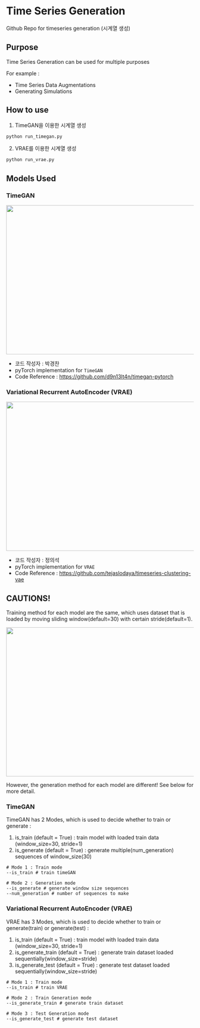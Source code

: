 # Time Series Generation
Github Repo for timeseries generation (시계열 생성)

## Purpose
Time Series Generation can be used for multiple purposes

For example :
- Time Series Data Augmentations
- Generating Simulations


## How to use
1. TimeGAN을 이용한 시계열 생성

```python
python run_timegan.py

```

2. VRAE를 이용한 시계열 생성

```python
python run_vrae.py

```

## Models Used
### TimeGAN

<img src = 'https://github.com/euisuk-chung/timeseries-generation/blob/main/image/TimeGAN_architecture.PNG?raw=true' width="650" height="400">

- 코드 작성자 : 박경찬
- pyTorch implementation for `TimeGAN`
- Code Reference : https://github.com/d9n13lt4n/timegan-pytorch

### Variational Recurrent AutoEncoder (VRAE)

<img src = 'https://github.com/euisuk-chung/timeseries-generation/blob/main/image/LSTM_VAE_architecture.png?raw=true' width="650" height="400">

- 코드 작성자 : 정의석
- pyTorch implementation for `VRAE`
- Code Reference : https://github.com/tejaslodaya/timeseries-clustering-vae

## CAUTIONS!

Training method for each model are the same, which uses dataset that is loaded by moving sliding window(default=30) with certain stride(default=1).

<img src = 'https://github.com/euisuk-chung/timeseries-generation/blob/main/image/train_test_image.png?raw=true' width="650" height="400">

However, the generation method for each model are different! See below for more detail.

### TimeGAN
TimeGAN has 2 Modes, which is used to decide whether to train or generate :
1. is_train (default = True) : train model with loaded train data (window_size=30, stride=1)
2. is_generate (default = True) : generate multiple(num_generation) sequences of window_size(30)

```
# Mode 1 : Train mode
--is_train # train timeGAN

# Mode 2 : Generation mode
--is_generate # generate window size sequences
--num_generation # number of sequences to make

```

### Variational Recurrent AutoEncoder (VRAE)
VRAE has 3 Modes, which is used to decide whether to train or generate(train) or generate(test) :
1. is_train (default = True) : train model with loaded train data (window_size=30, stride=1)
2. is_generate_train (default = True) : generate train dataset loaded sequentially(window_size=stride)
3. is_generate_test (default = True) : generate test dataset loaded sequentially(window_size=stride)

```
# Mode 1 : Train mode
--is_train # train VRAE

# Mode 2 : Train Generation mode
--is_generate_train # generate train dataset

# Mode 3 : Test Generation mode
--is_generate_test # generate test dataset

```
